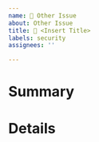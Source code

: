 ```yaml
---
name: 📝 Other Issue
about: Other Issue
title: 📝 <Insert Title>
labels: security
assignees: ''

---
```


# Summary
<!---
A short summary of the issue.
--->

# Details
